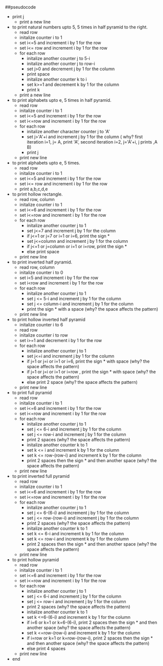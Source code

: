 ##pseudocode
   
 * print j
      * print a new line
  * to print natural numbers upto 5, 5 times in half pyramid to the right.
      * read row  
      * initalize counter i to 1
      * set i<=5 and increment i by 1 for the row
      * set i<= row  and increment i by 1 for the row
      * for each row
        * initalize another counter j to 5-i
        * initalize another counter j to row-i
        * set j>0 and decrement j by 1 for the column 
        * print space
        * initalize another counter k to i
        * set k>=1 and decrement k by 1 for the column 
        * print k
      * print a new line
  * to print alphabets upto e, 5 times in half pyramid.
      * read row  
      * initalize counter i to 1
      * set i<=5 and increment i by 1 for the row
      * set i<=row and increment i by 1 for the row
      * for each row
        * initalize another character counter j to 'A'
        * set j>'A'+i and increment j by 1 for the column ( why? first iteration i=1, j= A, print 'A', second iteration i=2, j='A'+i, j prints ,A B) 
        * print j
      * print new line
  * to print alphabets upto e, 5 times.
      * read row 
      * initalize counter i to 1
      * set i<=5 and increment i by 1 for the row
      * set i<= row and increment i by 1 for the row
      * print a,b,c,d,e
  * to print hollow rectangle.
      * read row, column 
      * initalize counter i to 1
      * set i<=6 and increment i by 1 for the row
      * set i<=row and increment i by 1 for the row
      * for each row
        * initalize another counter j to 1
        * set j<=7 and increment j by 1 for the column
        * if j<=1 or j=7 or i=1 or i=6, print the sign *
        * set j<=column and increment j by 1 for the column
        * if j<=1 or j=column or i=1 or i=row, print the sign *
        * else print space
      * print new line
  * to print inverted half pyramid.
      * read row, column
      * initalize counter i to 0
      * set i<5 and increment i by 1 for the row
      * set i<row and increment i by 1 for the row
      * for each row
        * initalize another counter j to 1
        * set j <= 5-i and increment j by 1 for the column
        * set j <= column-i and increment j by 1 for the column
        * print the sign * with a space (why? the space affects the pattern)
      * print new line
  * to print hollow inverted half pyramid
      * initalize counter i to 6
      * read row 
      * initalize counter i to row
      * set i>=1 and decrement i by 1 for the row
      * for each row
        * initalize another counter j to 1
        * set j<=i and increment j by 1 for the column
        * if j=1 or j=i or i=1 or i=6, print the sign * with space (why? the space affects the pattern)
        * if j=1 or j=i or i=1 or i=row , print the sign * with space (why? the space affects the pattern)
        * else print 2 space (why? the space affects the pattern)
      * print new line
  * to print full pyramid
      * read row 
      * initalize counter i to 1
      * set i<=6 and increment i by 1 for the row
      * set i<=row and increment i by 1 for the row
      * for each row
        * initalize another counter j to 1
        * set j <= 6-i and increment j by 1 for the column
        * set j <= row-i and increment j by 1 for the column
        * print 2 spaces (why? the space affects the pattern)
        * initalize another counter k to 1
        * set k <= i and increment k by 1 for the column
        * set k <= row-(row-i) and increment k by 1 for the column
        * print 2 spaces then the sign * and then another space (why? the space affects the pattern)
      * print new line
  * to print inverted full pyramid
      * read row 
      * initalize counter i to 1
      * set i<=6 and increment i by 1 for the row
      * set i<=row and increment i by 1 for the row
      * for each row
        * initalize another counter j to 1
        * set j <= 6-(6-i) and increment j by 1 for the column
        * set j <= row-(row-i) and increment j by 1 for the column
        * print 2 spaces (why? the space affects the pattern)
        * initalize another counter k to 1
        * set k <= 6-i and increment k by 1 for the column
        * set k <= row-i and increment k by 1 for the column
        * print 2 spaces then the sign * and then another space (why? the space affects the pattern)
      * print new line
  *  to print hollow pyramid
     * read row
     * initalize counter i to 1
      * set i<=6 and increment i by 1 for the row
      * set i<=row and increment i by 1 for the row
      * for each row
        * initalize another counter j to 1
        * set j <= 6-i and increment j by 1 for the column
        * set j <= row-i and increment j by 1 for the column
        * print 2 spaces (why? the space affects the pattern)
        * initalize another counter k to 1
        * set k <=6-(6-i) and increment k by 1 for the column
        * if i=6 or k=1 or k=6-(6-i), print 2 spaces then the sign * and then another space (why? the space affects the pattern)
        * set k <=row-(row-i) and increment k by 1 for the column
        * if i=row or k=1 or k=row-(row-i), print 2 spaces then the sign * and then another space (why? the space affects the pattern)
        * else print 4 spaces 
      * print new line
* end 
